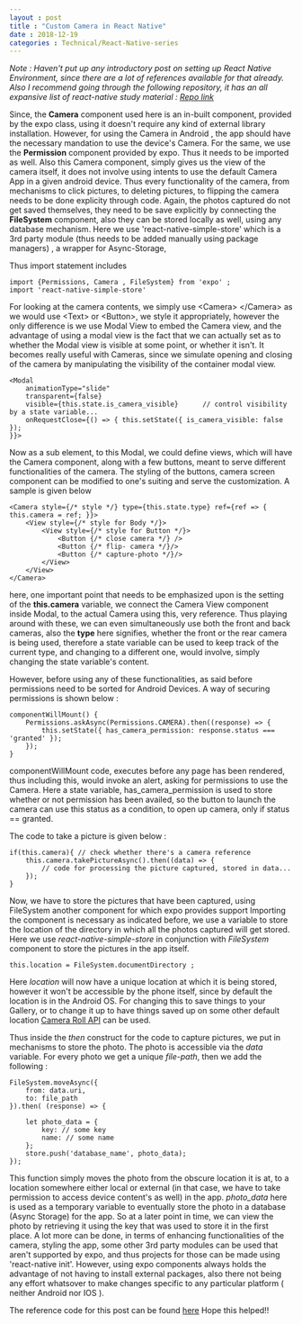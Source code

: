 ```yaml
---
layout : post
title : "Custom Camera in React Native"
date : 2018-12-19
categories : Technical/React-Native-series 
---
```


_Note : Haven't put up any introductory post on setting up React Native Environment, since there are a lot of 
references available for that already. Also I recommend going through the following repository, it has an all
expansive list of react-native study material : [Repo link](https://github.com/jondot/awesome-react-native)_

Since, the **Camera** component used here is an in-built component, provided by the expo class, using it doesn't require any kind
of external library installation. However, for using the Camera in Android , the app should have the necessary mandation to 
use the device's Camera. For the same, we use the **Permission** component provided by expo. Thus it needs to be imported as 
well. Also this Camera component, simply gives us the view of the camera itself, it does not involve using intents to use the 
default Camera App in a given android device. Thus every functionality of the camera, from mechanisms to click pictures, to 
deleting pictures, to flipping the camera needs to be done explicity through code. Again, the photos captured do not get 
saved themselves, they need to be save explicitly by connecting the **FileSystem** component, also they can be stored locally
as well, using any database mechanism. Here we use 'react-native-simple-store' which is a 3rd party module (thus needs to be 
added manually using package managers) , a wrapper for Async-Storage, 

Thus import statement includes 

	import {Permissions, Camera , FileSystem} from 'expo' ; 
	import 'react-native-simple-store'



For looking at the camera contents, we simply use \<Camera> \</Camera> as we would use \<Text> or \<Button>, we style it 
appropriately, however the only difference is we use Modal View to embed the Camera view, and the advantage of using a 
modal view is the fact that we can actually set as to whether the Modal view is visible at some point, or whether it isn't.
It becomes really useful with Cameras, since we simulate opening and closing of the camera by manipulating the visibility 
of the container modal view. 


	<Modal
		animationType="slide"
		transparent={false}		
		visible={this.state.is_camera_visible}		// control visibility by a state variable...
		onRequestClose={() => { this.setState({ is_camera_visible: false }); 
	}}>

Now as a sub element, to this Modal, we could define views, which will have the Camera component, along with a few buttons, 
meant to serve different functionalities of the camera. The styling of the buttons, camera screen component can be modified 
to one's suiting and serve the customization. A sample is given below 

	<Camera style={/* style */} type={this.state.type} ref={ref => { this.camera = ref; }}>
		<View style={/* style for Body */}>
			<View style={/* style for Button */}>
				<Button {/* close camera */} />
				<Button {/* flip- camera */}/>
				<Button {/* capture-photo */}/>
			</View>
		</View>
	</Camera>

here, one important point that needs to be emphasized upon is the setting of the **this.camera** variable, we connect the 
Camera View component inside Modal, to the actual Camera using this, very reference. Thus playing around with these, we can 
even simultaneously use both the front and back cameras, also the **type** here signifies, whether the front or the rear 
camera is being used, therefore a state variable can be used to keep track of the current type, and changing to a different one, would involve, simply changing the state variable's content.

However, before using any of these functionalities, as said before permissions need to be sorted for Android Devices. A way 
of securing permissions is shown below : 

 	componentWillMount() {
    	Permissions.askAsync(Permissions.CAMERA).then((response) => {
      		this.setState({ has_camera_permission: response.status === 'granted' }); 
    	});
  	}

componentWillMount code, executes before any page has been rendered, thus including this, would invoke an alert, asking for 
permissions to use the Camera. Here a state variable, has_camera_permission is used to store whether or not permission has 
been availed, so the button to launch the camera can use this status as a condition, to open up camera, only if 
status == granted.

The code to take a picture is given below : 

	if(this.camera){ // check whether there's a camera reference
		this.camera.takePictureAsync().then((data) => {
			// code for processing the picture captured, stored in data... 
		});
	}

Now, we have to store the pictures that have been captured, using FileSystem another component for which expo provides support
Importing the component is necessary as indicated before, we use a variable to store the location of the directory in which 
all the photos captured will get stored. Here we use *react-native-simple-store* in conjunction with *FileSystem* component 
to store the pictures in the app itself. 

	this.location = FileSystem.documentDirectory ; 

Here *location* will now have a unique location at which it is being stored, however it won't be accessible by the phone 
itself, since by default the location is in the Android OS. For changing this to save things to your Gallery, or to change it 
up to have things saved up on some other default location [Camera Roll API](https://facebook.github.io/react-native/docs/cameraroll.html#savetocameraroll) can be used. 

Thus inside the *then* construct for the code to capture pictures, we put in mechanisms to store the photo. The photo is 
accessible via the *data* variable. For every photo we get a unique *file-path*, then we add the following : 

	FileSystem.moveAsync({
		from: data.uri,
		to: file_path
	}).then( (response) => {

		let photo_data = {
			key: // some key 
            name: // some name 
		};
		store.push('database_name', photo_data);
	});

This function simply moves the photo from the obscure location it is at, to a location somewhere either local or external 
(in that case, we have to take permission to access device content's as well) in the app. *photo_data* here is used as a 
temporary variable to eventually store the photo in a database (Async Storage) for the app. So at a later point in time, we 
can view the photo by retrieving it using the key that was used to store it in the first place. A lot more can be done, in 
terms of enhancing functionalities of the camera, styling the app, some other 3rd party modules can be used that aren't 
supported by expo, and thus projects for those can be made using 'react-native init'. However, using expo components always 
holds the advantage of not having to install external packages, also there not being any effort whatsover to make changes 
specific to any particular platform ( neither Android nor IOS ). 


The reference code for this post can be found [here](https://github.com/yashYRS/Learning_ReactNative/tree/master/Camerademo) Hope this helped!! 